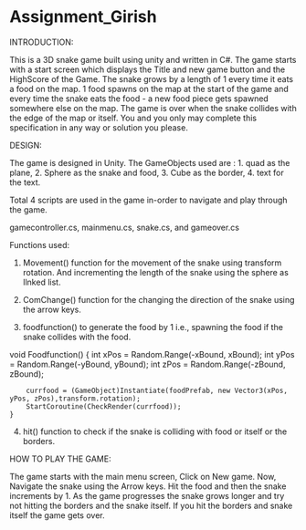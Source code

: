 # Assignment_Girish
INTRODUCTION:


This is a 3D snake game built using unity and written in C#. The game starts with a start screen which displays the Title and new game button and the HighScore of the Game. The snake grows by a length of 1 every time it eats a food on the map. 1 food spawns on the map at the start of the game and every time the snake eats the food - a new food piece gets spawned somewhere else on the map. The game is over when the snake collides with the edge of the map or itself. You and you only may complete this specification in any way or solution you please.

DESIGN:

The game is designed in Unity. The GameObjects used are : 1. quad as the plane, 2. Sphere as the snake and food, 3. Cube as the border, 4. text for the text.

Total 4 scripts are used in the game in-order to navigate and play through the game.

gamecontroller.cs, mainmenu.cs, snake.cs, and gameover.cs

Functions used: 

1.  Movement() function for the movement of the snake using transform rotation. And incrementing the length of the snake using the sphere as llnked list.

2. ComChange() function for the changing the direction of the snake using the arrow keys.

3. foodfunction() to generate the food by 1 i.e., spawning the food if the snake collides with the food.


void Foodfunction()
	{
		int xPos = Random.Range(-xBound, xBound);
		int yPos = Random.Range(-yBound, yBound);
		int zPos = Random.Range(-zBound, zBound);
		
		currfood = (GameObject)Instantiate(foodPrefab, new Vector3(xPos, yPos, zPos),transform.rotation);
		StartCoroutine(CheckRender(currfood));
	}
	
4. hit() function to check if the snake is colliding with food or itself or the borders.

HOW TO PLAY THE GAME:

The game starts with the main menu screen, Click on New game. Now, Navigate the snake using the Arrow keys. Hit the food and then the snake increments by 1. As the game progresses the snake grows longer and try not hitting the borders and the snake itself. If you hit the borders and snake itself the game gets over.
